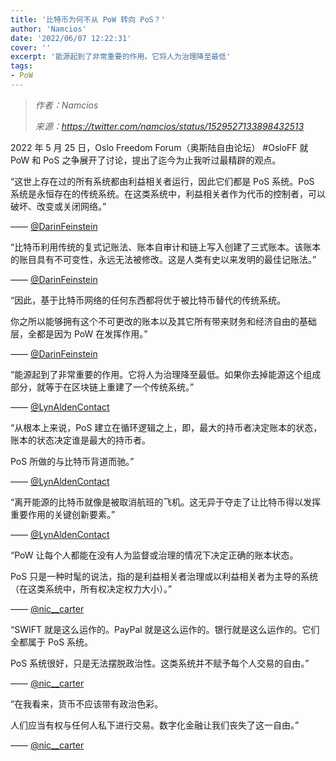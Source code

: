 ```yaml
---
title: '比特币为何不从 PoW 转向 PoS？'
author: 'Namcios'
date: '2022/06/07 12:22:31'
cover: ''
excerpt: '能源起到了非常重要的作用。它将人为治理降至最低'
tags:
- PoW
---
```



> *作者：Namcios*
> 
> *来源：<https://twitter.com/namcios/status/1529527133898432513>*



2022 年 5 月 25 日，Oslo Freedom Forum（奥斯陆自由论坛） #OsloFF 就 PoW 和 PoS 之争展开了讨论，提出了迄今为止我听过最精辟的观点。

“这世上存在过的所有系统都由利益相关者运行，因此它们都是 PoS 系统。PoS 系统是永恒存在的传统系统。在这类系统中，利益相关者作为代币的控制者，可以破坏、改变或关闭网络。”

—— [@DarinFeinstein](https://twitter.com/DarinFeinstein)

“比特币利用传统的复式记账法、账本自审计和链上写入创建了三式账本。该账本的账目具有不可变性，永远无法被修改。这是人类有史以来发明的最佳记账法。”

—— [@DarinFeinstein](https://twitter.com/DarinFeinstein)

“因此，基于比特币网络的任何东西都将优于被比特币替代的传统系统。

你之所以能够拥有这个不可更改的账本以及其它所有带来财务和经济自由的基础层，全都是因为 PoW 在发挥作用。”

—— [@DarinFeinstein](https://twitter.com/DarinFeinstein)

“能源起到了非常重要的作用。它将人为治理降至最低。如果你去掉能源这个组成部分，就等于在区块链上重建了一个传统系统。”

—— [@LynAldenContact](https://twitter.com/LynAldenContact)

“从根本上来说，PoS 建立在循环逻辑之上，即，最大的持币者决定账本的状态，账本的状态决定谁是最大的持币者。

PoS 所做的与比特币背道而驰。”

—— [@LynAldenContact](https://twitter.com/LynAldenContact)

“离开能源的比特币就像是被取消航班的飞机。这无异于夺走了让比特币得以发挥重要作用的关键创新要素。”

—— [@LynAldenContact](https://twitter.com/LynAldenContact)

“PoW 让每个人都能在没有人为监督或治理的情况下决定正确的账本状态。

PoS 只是一种时髦的说法，指的是利益相关者治理或以利益相关者为主导的系统（在这类系统中，所有权决定权力大小）。”

—— [@nic__carter](https://twitter.com/nic__carter)

“SWIFT 就是这么运作的。PayPal 就是这么运作的。银行就是这么运作的。它们全都属于 PoS 系统。

PoS 系统很好，只是无法摆脱政治性。这类系统并不赋予每个人交易的自由。”

—— [@nic__carter](https://twitter.com/nic__carter)

“在我看来，货币不应该带有政治色彩。

人们应当有权与任何人私下进行交易。数字化金融让我们丧失了这一自由。”

—— [@nic__carter](https://twitter.com/nic__carter)